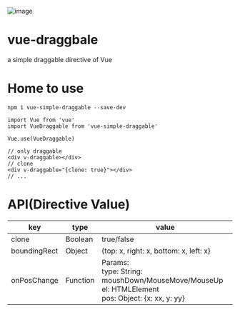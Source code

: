 ![image](https://raw.githubusercontent.com/WayenZhong/vue-draggbale/master/icon.png)

# vue-draggbale
a simple draggable directive of Vue

# Home to use
```
npm i vue-simple-draggable --save-dev
```
```
import Vue from 'vue'
import VueDraggable from 'vue-simple-draggable'

Vue.use(VueDraggable)
```
```
// only draggable
<div v-draggable></div>
// clone
<div v-draggable="{clone: true}"></div>
// ...
```

# API(Directive Value)

key | type | value
---|---|---
clone | Boolean | true/false
boundingRect | Object | {top: x, right: x, bottom: x, left: x}
onPosChange | Function | Params:<br> type: String: moushDown/MouseMove/MouseUp<br>el: HTMLElement<br>pos: Object: {x: xx, y: yy}

